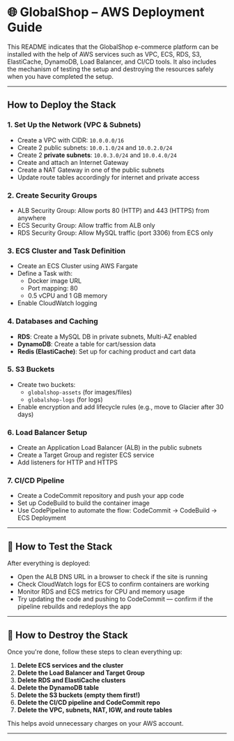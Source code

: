 # 🌐 GlobalShop – AWS Deployment Guide

This README indicates that the GlobalShop e-commerce platform can be installed with the help of AWS services such as VPC, ECS, RDS, S3, ElastiCache, DynamoDB, Load Balancer, and CI/CD tools. It also includes the mechanism of testing the setup and destroying the resources safely when you have completed the setup.

---


## How to Deploy the Stack

### 1. Set Up the Network (VPC & Subnets)
- Create a VPC with CIDR: `10.0.0.0/16`
- Create 2 public subnets: `10.0.1.0/24` and `10.0.2.0/24`
- Create 2 **private subnets**: `10.0.3.0/24` and `10.0.4.0/24`
- Create and attach an Internet Gateway
- Create a NAT Gateway in one of the public subnets
- Update route tables accordingly for internet and private access

### 2. Create Security Groups
- ALB Security Group: Allow ports 80 (HTTP) and 443 (HTTPS) from anywhere
- ECS Security Group: Allow traffic from ALB only
- RDS Security Group: Allow MySQL traffic (port 3306) from ECS only

### 3. ECS Cluster and Task Definition
- Create an ECS Cluster using AWS Fargate
- Define a Task with:
  - Docker image URL
  - Port mapping: 80
  - 0.5 vCPU and 1 GB memory
- Enable CloudWatch logging

### 4. Databases and Caching
- **RDS**: Create a MySQL DB in private subnets, Multi-AZ enabled
- **DynamoDB**: Create a table for cart/session data
- **Redis (ElastiCache)**: Set up for caching product and cart data

### 5. S3 Buckets
- Create two buckets:
  - `globalshop-assets` (for images/files)
  - `globalshop-logs` (for logs)
- Enable encryption and add lifecycle rules (e.g., move to Glacier after 30 days)

### 6. Load Balancer Setup
- Create an Application Load Balancer (ALB) in the public subnets
- Create a Target Group and register ECS service
- Add listeners for HTTP and HTTPS

### 7. CI/CD Pipeline
- Create a CodeCommit repository and push your app code
- Set up CodeBuild to build the container image
- Use CodePipeline to automate the flow:
  CodeCommit → CodeBuild → ECS Deployment

---

## 🧪 How to Test the Stack

After everything is deployed:

- Open the ALB DNS URL in a browser to check if the site is running
- Check CloudWatch logs for ECS to confirm containers are working
- Monitor RDS and ECS metrics for CPU and memory usage
- Try updating the code and pushing to CodeCommit — confirm if the pipeline rebuilds and redeploys the app

---

## 🧹 How to Destroy the Stack

Once you're done, follow these steps to clean everything up:

1. **Delete ECS services and the cluster**
2. **Delete the Load Balancer and Target Group**
3. **Delete RDS and ElastiCache clusters**
4. **Delete the DynamoDB table**
5. **Delete the S3 buckets (empty them first!)**
6. **Delete the CI/CD pipeline and CodeCommit repo**
7. **Delete the VPC, subnets, NAT, IGW, and route tables**

This helps avoid unnecessary charges on your AWS account.

---
